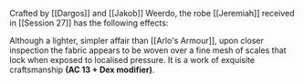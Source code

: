 Crafted by [[Dargos]] and [[Jakob]] Weerdo, the robe [[Jeremiah]] received in [[Session 27]] has the following effects:

Although a lighter, simpler affair than [[Arlo's Armour]], upon closer inspection the fabric appears to be woven over a fine mesh of scales that lock when exposed to localised pressure. It is a work of exquisite craftsmanship **(AC 13 + Dex modifier)**.
